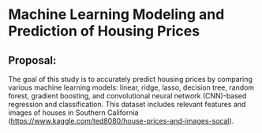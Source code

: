 # Machine Learning Modeling and Prediction of Housing Prices

## Proposal:

The goal of this study is to accurately predict housing prices by comparing various machine learning models: linear, ridge, lasso, decision tree, random forest, gradient boosting, and convolutional neural network (CNN)-based regression and classification.  This dataset includes relevant features and images of houses in Southern California (https://www.kaggle.com/ted8080/house-prices-and-images-socal).
